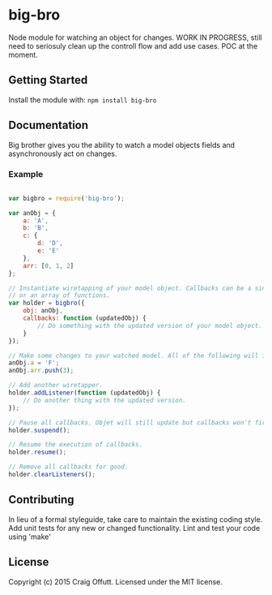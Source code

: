# big-bro

Node module for watching an object for changes. WORK IN PROGRESS, still need to seriosuly clean up
the controll flow and add use cases. POC at the moment.

## Getting Started
Install the module with: `npm install big-bro`

## Documentation

Big brother gives you the ability to watch a model objects fields and asynchronously act on changes.

### Example

```javascript

var bigbro = require('big-bro');

var anObj = {
    a: 'A',
    b: 'B',
    c: {
        d: 'D',
        e: 'E'
    },
    arr: [0, 1, 2]
};

// Instantiate wiretapping of your model object. Callbacks can be a single function
// or an array of functions.
var holder = bigbro({
    obj: anObj,
    callbacks: function (updatedObj) {
        // Do something with the updated version of your model object.
    }
});

// Make some changes to your watched model. All of the following will fire off your callbacks.
anObj.a = 'F';
anObj.arr.push(3);

// Add another wiretapper.
holder.addListener(function (updatedObj) {
    // Do another thing with the updated version.
});

// Pause all callbacks. Objet will still update but callbacks won't fire.
holder.suspend();

// Resume the execution of callbacks.
holder.resume();

// Remove all callbacks for good.
holder.clearListeners();

```

## Contributing
In lieu of a formal styleguide, take care to maintain the existing coding style. Add unit tests for any new or changed functionality. Lint and test your code using 'make'

## License
Copyright (c) 2015 Craig Offutt. Licensed under the MIT license.
